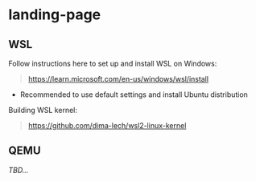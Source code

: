 # landing-page

## WSL

Follow instructions here to set up and install WSL on Windows:
> https://learn.microsoft.com/en-us/windows/wsl/install
* Recommended to use default settings and install Ubuntu distribution

Building WSL kernel:
> https://github.com/dima-lech/wsl2-linux-kernel

## QEMU

*TBD...*
